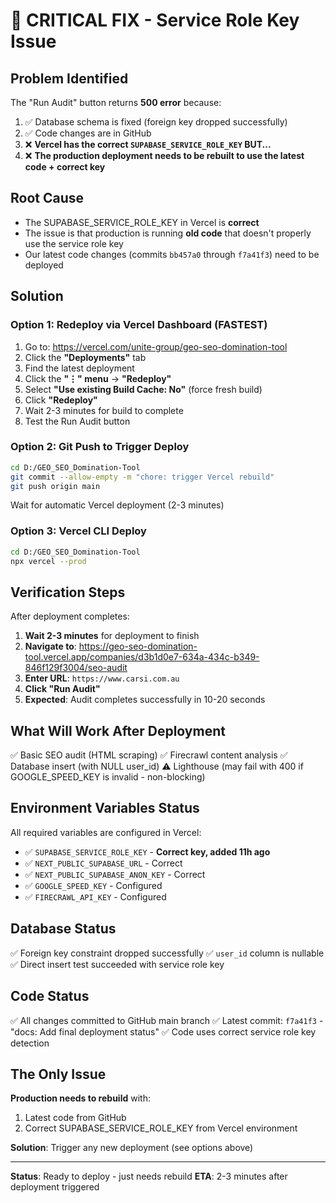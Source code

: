 # 🚨 CRITICAL FIX - Service Role Key Issue

## Problem Identified

The "Run Audit" button returns **500 error** because:
1. ✅ Database schema is fixed (foreign key dropped successfully)
2. ✅ Code changes are in GitHub
3. ❌ **Vercel has the correct `SUPABASE_SERVICE_ROLE_KEY` BUT...**
4. ❌ **The production deployment needs to be rebuilt to use the latest code + correct key**

## Root Cause

- The SUPABASE_SERVICE_ROLE_KEY in Vercel is **correct**
- The issue is that production is running **old code** that doesn't properly use the service role key
- Our latest code changes (commits `bb457a0` through `f7a41f3`) need to be deployed

## Solution

### Option 1: Redeploy via Vercel Dashboard (FASTEST)

1. Go to: https://vercel.com/unite-group/geo-seo-domination-tool
2. Click the **"Deployments"** tab
3. Find the latest deployment
4. Click the **"⋮" menu** → **"Redeploy"**
5. Select **"Use existing Build Cache: No"** (force fresh build)
6. Click **"Redeploy"**
7. Wait 2-3 minutes for build to complete
8. Test the Run Audit button

### Option 2: Git Push to Trigger Deploy

```bash
cd D:/GEO_SEO_Domination-Tool
git commit --allow-empty -m "chore: trigger Vercel rebuild"
git push origin main
```

Wait for automatic Vercel deployment (2-3 minutes)

### Option 3: Vercel CLI Deploy

```bash
cd D:/GEO_SEO_Domination-Tool
npx vercel --prod
```

## Verification Steps

After deployment completes:

1. **Wait 2-3 minutes** for deployment to finish
2. **Navigate to**: https://geo-seo-domination-tool.vercel.app/companies/d3b1d0e7-634a-434c-b349-846f129f3004/seo-audit
3. **Enter URL**: `https://www.carsi.com.au`
4. **Click "Run Audit"**
5. **Expected**: Audit completes successfully in 10-20 seconds

## What Will Work After Deployment

✅ Basic SEO audit (HTML scraping)
✅ Firecrawl content analysis
✅ Database insert (with NULL user_id)
⚠️ Lighthouse (may fail with 400 if GOOGLE_SPEED_KEY is invalid - non-blocking)

## Environment Variables Status

All required variables are configured in Vercel:
- ✅ `SUPABASE_SERVICE_ROLE_KEY` - **Correct key, added 11h ago**
- ✅ `NEXT_PUBLIC_SUPABASE_URL` - Correct
- ✅ `NEXT_PUBLIC_SUPABASE_ANON_KEY` - Correct
- ✅ `GOOGLE_SPEED_KEY` - Configured
- ✅ `FIRECRAWL_API_KEY` - Configured

## Database Status

✅ Foreign key constraint dropped successfully
✅ `user_id` column is nullable
✅ Direct insert test succeeded with service role key

## Code Status

✅ All changes committed to GitHub main branch
✅ Latest commit: `f7a41f3` - "docs: Add final deployment status"
✅ Code uses correct service role key detection

## The Only Issue

**Production needs to rebuild** with:
1. Latest code from GitHub
2. Correct SUPABASE_SERVICE_ROLE_KEY from Vercel environment

**Solution**: Trigger any new deployment (see options above)

---

**Status**: Ready to deploy - just needs rebuild
**ETA**: 2-3 minutes after deployment triggered
